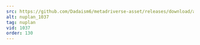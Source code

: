 ```yaml
---
src: https://github.com/Dadaism6/metadriverse-asset/releases/download/assetsv1.0.4/nuplan_1037.mp4
alt: nuplan_1037
tag: nuplan
vid: 1037
order: 130
---
```


